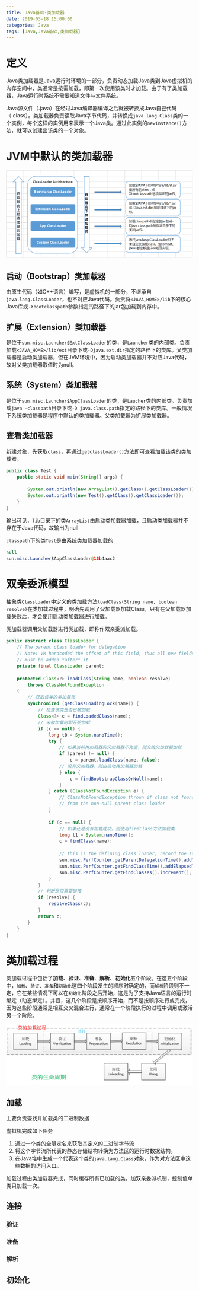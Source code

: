 ```yaml
---
title: Java基础-类加载器
date: 2019-03-18 15:00:00
categories: Java
tags: [Java,Java基础,类加载器]
---
```


# 定义

Java类加载器是Java运行时环境的一部分，负责动态加载Java类到Java虚拟机的内存空间中，类通常是按需加载，即第一次使用该类时才加载。由于有了类加载器，Java运行时系统不需要知道文件与文件系统。

Java源文件（.java）在经过Java编译器编译之后就被转换成Java自己代码（.class）。类加载器负责读取Java字节代码，并转换成`java.lang.Class`类的一个实例，每个这样的实例用来表示一个Java类。通过此实例的`newInstance()`方法，就可以创建出该类的一个对象。

<!--more-->

# JVM中默认的类加载器

![img](/imag/v2-4b379b6a26ae8567dedae02295805cf3_hd.png)

## 启动（Bootstrap）类加载器

由原生代码（如C++语言）编写，是虚拟机的一部分，不继承自`java.lang.ClassLoader`，也不对应Java代码。负责将`<JAVA_HOME>/lib`下的核心Java库或`-Xbootclasspath`参数指定的路径下的jar包加载到内存中。

## 扩展（Extension）类加载器

是位于`sun.misc.Launcher$ExtClassLoader`的类，是`Launcher`类的内部类。负责加载`<JAVA_HOME>/lib/ext`目录下或`-Djava.ext.dir`指定的路径下的类库。父类加载器是启动类加载器，但在JVM环境中，因为启动类加载器并不对应Java代码，故对父类加载器取值时为null。

## 系统（System）类加载器

是位于`sun.misc.Launcher$AppClassLoader`的类，是`Laucher`类的内部类。负责加载`java -classpath`目录下或`-D java.class.path`指定的路径下的类库。一般情况下系统类加载器是程序中默认的类加载器。父类加载器为扩展类加载器。

## 查看类加载器

新建对象，先获取`class`，再通过`getclassLoader()`方法即可查看加载该类的类加载器。

```Java
public class Test {
    public static void main(String[] args) {

        System.out.println(new ArrayList().getClass().getClassLoader());
        System.out.println(new Test().getClass().getClassLoader());
    }
}
```

输出可见，`lib`目录下的类`ArrayList`由启动类加载器加载，且启动类加载器并不存在于Java代码，故输出为null

`classpath`下的类`Test`是由系统类加载器加载的

```Java
null
sun.misc.Launcher$AppClassLoader@18b4aac2
```

# 双亲委派模型

抽象类`ClassLoader`中定义的类加载方法`loadClass(String name, boolean resolve)`在类加载过程中，明确先调用了父加载器加载Class，只有在父加载器加载失败后，才会使用启动类加载器进行加载。

类加载器调用父加载器进行类加载，即称作双亲委派加载。

```Java
public abstract class ClassLoader {
    // The parent class loader for delegation
    // Note: VM hardcoded the offset of this field, thus all new fields
    // must be added *after* it.
    private final ClassLoader parent;
    
    protected Class<?> loadClass(String name, boolean resolve)
        throws ClassNotFoundException
    {
        // 获取该类的类加载锁
        synchronized (getClassLoadingLock(name)) {
            // 检查该类是否已被加载
            Class<?> c = findLoadedClass(name);
            // 未被加载时即开始加载
            if (c == null) {
                long t0 = System.nanoTime();
                try {
                    // 如果当前类加载器的父加载器不为空，则交给父加载器加载
                    if (parent != null) {
                        c = parent.loadClass(name, false);
                    // 没有父加载器，则由启动类加载器加载    
                    } else {
                        c = findBootstrapClassOrNull(name);
                    }
                } catch (ClassNotFoundException e) {
                    // ClassNotFoundException thrown if class not found
                    // from the non-null parent class loader
                }

                if (c == null) {
                    // 如果还是没有加载成功，则使用findClass方法加载类
                    long t1 = System.nanoTime();
                    c = findClass(name);

                    // this is the defining class loader; record the stats
                    sun.misc.PerfCounter.getParentDelegationTime().addTime(t1 - t0);
                    sun.misc.PerfCounter.getFindClassTime().addElapsedTimeFrom(t1);
                    sun.misc.PerfCounter.getFindClasses().increment();
                }
            }
            // 判断是否需要链接
            if (resolve) {
                resolveClass(c);
            }
            return c;
        }
    }
}
```

# 类加载过程

类加载过程中包括了**加载**、**验证**、**准备**、**解析**、**初始化**五个阶段。在这五个阶段中，`加载`、`验证`、`准备`和`初始化`这四个阶段发生的顺序时确定的，而`解析`阶段则不一定，它在某些情况下可以在`初始化`阶段之后开始，这是为了支持Java语言的运行时绑定（动态绑定）。并且，这几个阶段是按顺序开始，而不是按顺序进行或完成，因为这些阶段通常是相互交叉混合进行，通常在一个阶段执行的过程中调用或激活另一个阶段。

![类加载过程](/imag/331425-20160621125942490-979409578.png)

## 加载

主要负责查找并加载类的二进制数据

虚拟机完成如下任务

1. 通过一个类的全限定名来获取其定义的二进制字节流
2. 将这个字节流所代表的静态存储结构转换为方法区的运行时数据结构。
3. 在Java堆中生成一个代表这个类的`java.lang.Class`对象，作为对方法区中这些数据的访问入口。

加载过程由类加载器完成，同时缓存所有已加载的类，加双亲委派机制，控制值单类只加载一次。

## 连接

### 验证

### 准备

### 解析

## 初始化

